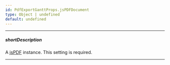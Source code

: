 ```yaml
---
id: PdfExportGanttProps.jsPDFDocument
type: Object | undefined
default: undefined
---
```

---
##### shortDescription
A <a href="https://github.com/MrRio/jsPDF" target="_blank">jsPDF</a> instance. This setting is required.

---

